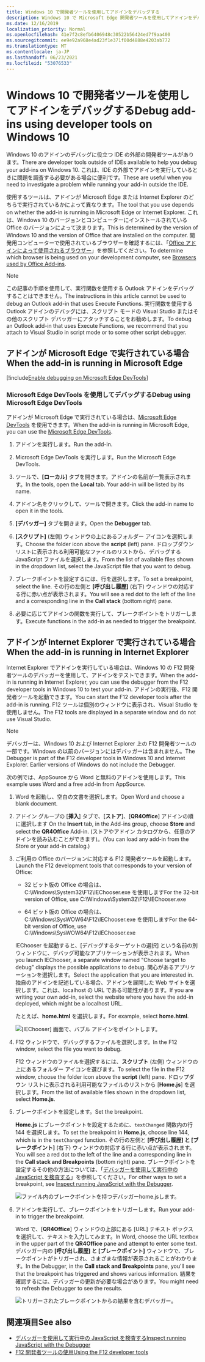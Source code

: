 ```yaml
---
title: Windows 10 で開発者ツールを使用してアドインをデバッグする
description: Windows 10 で Microsoft Edge 開発者ツールを使用してアドインをデバッグする
ms.date: 12/16/2019
localization_priority: Normal
ms.openlocfilehash: 41e7f2c8efb6406948c30522b56424ed7f9aa400
ms.sourcegitcommit: ee9e92a968e4ad23f1e371f00d4888e4203ab772
ms.translationtype: MT
ms.contentlocale: ja-JP
ms.lasthandoff: 06/23/2021
ms.locfileid: "53076533"
---
```

# <a name="debug-add-ins-using-developer-tools-on-windows-10"></a><span data-ttu-id="eba7d-103">Windows 10 で開発者ツールを使用してアドインをデバッグする</span><span class="sxs-lookup"><span data-stu-id="eba7d-103">Debug add-ins using developer tools on Windows 10</span></span>

<span data-ttu-id="eba7d-104">Windows 10 のアドインのデバッグに役立つ IDE の外部の開発者ツールがあります。</span><span class="sxs-lookup"><span data-stu-id="eba7d-104">There are developer tools outside of IDEs available to help you debug your add-ins on Windows 10.</span></span> <span data-ttu-id="eba7d-105">これは、IDE の外部でアドインを実行しているときに問題を調査する必要がある場合に便利です。</span><span class="sxs-lookup"><span data-stu-id="eba7d-105">These are useful when you need to investigate a problem while running your add-in outside the IDE.</span></span>

<span data-ttu-id="eba7d-106">使用するツールは、アドインが Microsoft Edge または Internet Explorer のどちらで実行されているかによって異なります。</span><span class="sxs-lookup"><span data-stu-id="eba7d-106">The tool that you use depends on whether the add-in is running in Microsoft Edge or Internet Explorer.</span></span> <span data-ttu-id="eba7d-107">これは、Windows 10 のバージョンとコンピューターにインストールされている Office のバージョンによって決まります。</span><span class="sxs-lookup"><span data-stu-id="eba7d-107">This is determined by the version of Windows 10 and the version of Office that are installed on the computer.</span></span> <span data-ttu-id="eba7d-108">開発用コンピューターで使用されているブラウザーを確認するには、「[Office アドインによって使用されるブラウザー](../concepts/browsers-used-by-office-web-add-ins.md)」を参照してください。</span><span class="sxs-lookup"><span data-stu-id="eba7d-108">To determine which browser is being used on your development computer, see [Browsers used by Office Add-ins](../concepts/browsers-used-by-office-web-add-ins.md).</span></span>

> [!NOTE]
> <span data-ttu-id="eba7d-109">この記事の手順を使用して、実行関数を使用する Outlook アドインをデバッグすることはできません。</span><span class="sxs-lookup"><span data-stu-id="eba7d-109">The instructions in this article cannot be used to debug an Outlook add-in that uses Execute Functions.</span></span> <span data-ttu-id="eba7d-110">実行関数を使用する Outlook アドインのデバッグには、スクリプト モードの Visual Studio またはその他のスクリプト デバッガーにアタッチすることをお勧めします。</span><span class="sxs-lookup"><span data-stu-id="eba7d-110">To debug an Outlook add-in that uses Execute Functions, we recommend that you attach to Visual Studio in script mode or to some other script debugger.</span></span>

## <a name="when-the-add-in-is-running-in-microsoft-edge"></a><span data-ttu-id="eba7d-111">アドインが Microsoft Edge で実行されている場合</span><span class="sxs-lookup"><span data-stu-id="eba7d-111">When the add-in is running in Microsoft Edge</span></span>

[!include[Enable debugging on Microsoft Edge DevTools](../includes/enable-debugging-on-edge-devtools.md)]

### <a name="debug-using-microsoft-edge-devtools"></a><span data-ttu-id="eba7d-112">Microsoft Edge DevTools を使用してデバッグする</span><span class="sxs-lookup"><span data-stu-id="eba7d-112">Debug using Microsoft Edge DevTools</span></span>

<span data-ttu-id="eba7d-113">アドインが Microsoft Edge で実行されている場合は、[Microsoft Edge DevTools](https://www.microsoft.com/p/microsoft-edge-devtools-preview/9mzbfrmz0mnj?activetab=pivot%3Aoverviewtab) を使用できます。</span><span class="sxs-lookup"><span data-stu-id="eba7d-113">When the add-in is running in Microsoft Edge, you can use the [Microsoft Edge DevTools](https://www.microsoft.com/p/microsoft-edge-devtools-preview/9mzbfrmz0mnj?activetab=pivot%3Aoverviewtab).</span></span>

1. <span data-ttu-id="eba7d-114">アドインを実行します。</span><span class="sxs-lookup"><span data-stu-id="eba7d-114">Run the add-in.</span></span>

2. <span data-ttu-id="eba7d-115">Microsoft Edge DevTools を実行します。</span><span class="sxs-lookup"><span data-stu-id="eba7d-115">Run the Microsoft Edge DevTools.</span></span>

3. <span data-ttu-id="eba7d-116">ツールで、**[ローカル]** タブを開きます。アドインの名前が一覧表示されます。</span><span class="sxs-lookup"><span data-stu-id="eba7d-116">In the tools, open the **Local** tab. Your add-in will be listed by its name.</span></span>

4. <span data-ttu-id="eba7d-117">アドイン名をクリックして、ツールで開きます。</span><span class="sxs-lookup"><span data-stu-id="eba7d-117">Click the add-in name to open it in the tools.</span></span>

5. <span data-ttu-id="eba7d-118">**[デバッガー]** タブを開きます。</span><span class="sxs-lookup"><span data-stu-id="eba7d-118">Open the **Debugger** tab.</span></span> 

6. <span data-ttu-id="eba7d-119">**[スクリプト]** (左側) ウィンドウの上にあるフォルダー アイコンを選択します。</span><span class="sxs-lookup"><span data-stu-id="eba7d-119">Choose the folder icon above the **script** (left) pane.</span></span> <span data-ttu-id="eba7d-120">ドロップダウン リストに表示される利用可能なファイルのリストから、デバッグする JavaScript ファイルを選択します。</span><span class="sxs-lookup"><span data-stu-id="eba7d-120">From the list of available files shown in the dropdown list, select the JavaScript file that you want to debug.</span></span>

7. <span data-ttu-id="eba7d-121">ブレークポイントを設定するには、行を選択します。</span><span class="sxs-lookup"><span data-stu-id="eba7d-121">To set a breakpoint, select the line.</span></span> <span data-ttu-id="eba7d-122">その行の左側と **[呼び出し履歴]** (右下) ウィンドウの対応する行に赤い点が表示されます。</span><span class="sxs-lookup"><span data-stu-id="eba7d-122">You will see a red dot to the left of the line and a corresponding line in the **Call stack** (bottom right) pane.</span></span>

8. <span data-ttu-id="eba7d-123">必要に応じてアドインの関数を実行して、ブレークポイントをトリガーします。</span><span class="sxs-lookup"><span data-stu-id="eba7d-123">Execute functions in the add-in as needed to trigger the breakpoint.</span></span>

## <a name="when-the-add-in-is-running-in-internet-explorer"></a><span data-ttu-id="eba7d-124">アドインが Internet Explorer で実行されている場合</span><span class="sxs-lookup"><span data-stu-id="eba7d-124">When the add-in is running in Internet Explorer</span></span>

<span data-ttu-id="eba7d-125">Internet Explorer でアドインを実行している場合は、Windows 10 の F12 開発者ツールのデバッガーを使用して、アドインをテストできます。</span><span class="sxs-lookup"><span data-stu-id="eba7d-125">When the add-in is running in Internet Explorer, you can use the debugger from the F12 developer tools in Windows 10 to test your add-in.</span></span> <span data-ttu-id="eba7d-126">アドインの実行後、F12 開発者ツールを起動できます。</span><span class="sxs-lookup"><span data-stu-id="eba7d-126">You can start the F12 developer tools after the add-in is running.</span></span> <span data-ttu-id="eba7d-127">F12 ツールは個別のウィンドウに表示され、Visual Studio を使用しません。</span><span class="sxs-lookup"><span data-stu-id="eba7d-127">The F12 tools are displayed in a separate window and do not use Visual Studio.</span></span>

> [!NOTE]
> <span data-ttu-id="eba7d-p107">デバッガーは、Windows 10 および Internet Explorer 上の F12 開発者ツールの一部です。Windows の以前のバージョンにはデバッガーは含まれません。</span><span class="sxs-lookup"><span data-stu-id="eba7d-p107">The Debugger is part of the F12 developer tools in Windows 10 and Internet Explorer. Earlier versions of Windows do not include the Debugger.</span></span> 

<span data-ttu-id="eba7d-130">次の例では、AppSource から Word と無料のアドインを使用します。</span><span class="sxs-lookup"><span data-stu-id="eba7d-130">This example uses Word and a free add-in from AppSource.</span></span>

1. <span data-ttu-id="eba7d-131">Word を起動し、空白の文書を選択します。</span><span class="sxs-lookup"><span data-stu-id="eba7d-131">Open Word and choose a blank document.</span></span> 
    
2. <span data-ttu-id="eba7d-132">アドイン グループの [**挿入**] タブで、[**ストア**]、[**QR4Office**] アドインの順に選択します </span><span class="sxs-lookup"><span data-stu-id="eba7d-132">On the **Insert** tab, in the Add-ins group, choose **Store** and select the **QR4Office** Add-in.</span></span> <span data-ttu-id="eba7d-133">(ストアやアドイン カタログから、任意のアドインを読み込むことができます)。</span><span class="sxs-lookup"><span data-stu-id="eba7d-133">(You can load any add-in from the Store or your add-in catalog.)</span></span>
    
3. <span data-ttu-id="eba7d-134">ご利用の Office のバージョンに対応する F12 開発者ツールを起動します。</span><span class="sxs-lookup"><span data-stu-id="eba7d-134">Launch the F12 development tools that corresponds to your version of Office:</span></span>
    
   - <span data-ttu-id="eba7d-135">32 ビット版の Office の場合は、C:\Windows\System32\F12\IEChooser.exe を使用します</span><span class="sxs-lookup"><span data-stu-id="eba7d-135">For the 32-bit version of Office, use C:\Windows\System32\F12\IEChooser.exe</span></span>
    
   - <span data-ttu-id="eba7d-136">64 ビット版の Office の場合は、C:\Windows\SysWOW64\F12\IEChooser.exe を使用します</span><span class="sxs-lookup"><span data-stu-id="eba7d-136">For the 64-bit version of Office, use C:\Windows\SysWOW64\F12\IEChooser.exe</span></span>
    
   <span data-ttu-id="eba7d-137">IEChooser を起動すると、[デバッグするターゲットの選択] という名前の別ウィンドウに、デバッグ可能なアプリケーションが表示されます。</span><span class="sxs-lookup"><span data-stu-id="eba7d-137">When you launch IEChooser, a separate window named "Choose target to debug" displays the possible applications to debug.</span></span> <span data-ttu-id="eba7d-138">関心があるアプリケーションを選択します。</span><span class="sxs-lookup"><span data-stu-id="eba7d-138">Select the application that you are interested in.</span></span> <span data-ttu-id="eba7d-139">独自のアドインを記述している場合、アドインを展開した Web サイトを選択します。これは、localhost の URL である可能性があります。</span><span class="sxs-lookup"><span data-stu-id="eba7d-139">If you are writing your own add-in, select the website where you have the add-in deployed, which might be a localhost URL.</span></span> 
    
   <span data-ttu-id="eba7d-140">たとえば、**home.html** を選択します。</span><span class="sxs-lookup"><span data-stu-id="eba7d-140">For example, select **home.html**.</span></span> 
    
   ![[IEChooser] 画面で、バブル アドインをポイントします。](../images/choose-target-to-debug.png)

4. <span data-ttu-id="eba7d-142">F12 ウィンドウで、デバッグするファイルを選択します。</span><span class="sxs-lookup"><span data-stu-id="eba7d-142">In the F12 window, select the file you want to debug.</span></span>
    
   <span data-ttu-id="eba7d-143">F12 ウィンドウのファイルを選択するには、**スクリプト** (左側) ウィンドウの上にあるフォルダー アイコンを選びます。</span><span class="sxs-lookup"><span data-stu-id="eba7d-143">To select the file in the F12 window, choose the folder icon above the **script** (left) pane.</span></span> <span data-ttu-id="eba7d-144">ドロップダウン リストに表示される利用可能なファイルのリストから [**Home.js**] を選択します。</span><span class="sxs-lookup"><span data-stu-id="eba7d-144">From the list of available files shown in the dropdown list, select **Home.js**.</span></span>
    
5. <span data-ttu-id="eba7d-145">ブレークポイントを設定します。</span><span class="sxs-lookup"><span data-stu-id="eba7d-145">Set the breakpoint.</span></span>
    
   <span data-ttu-id="eba7d-146">**Home.js** にブレークポイントを設定するために、`textChanged` 関数内の行 144 を選択します。</span><span class="sxs-lookup"><span data-stu-id="eba7d-146">To set the breakpoint in **Home.js**, choose line 144, which is in the  `textChanged` function.</span></span> <span data-ttu-id="eba7d-147">その行の左側と **[呼び出し履歴] と [ブレークポイント]** (右下) ウィンドウの対応する行に赤い点が表示されます。</span><span class="sxs-lookup"><span data-stu-id="eba7d-147">You will see a red dot to the left of the line and a corresponding line in the **Call stack and Breakpoints** (bottom right) pane.</span></span> <span data-ttu-id="eba7d-148">ブレークポイントを設定するその他の方法については、「[デバッガーを使用して実行中の JavaScript を検査する](/previous-versions/windows/internet-explorer/ie-developer/samples/dn255007(v=vs.85))」を参照してください。</span><span class="sxs-lookup"><span data-stu-id="eba7d-148">For other ways to set a breakpoint, see [Inspect running JavaScript with the Debugger](/previous-versions/windows/internet-explorer/ie-developer/samples/dn255007(v=vs.85)).</span></span> 
    
   ![ファイル内のブレークポイントを持つデバッガーhome.jsします。](../images/debugger-home-js-02.png)

6. <span data-ttu-id="eba7d-150">アドインを実行して、ブレークポイントをトリガーします。</span><span class="sxs-lookup"><span data-stu-id="eba7d-150">Run your add-in to trigger the breakpoint.</span></span>
    
   <span data-ttu-id="eba7d-151">Word で、[**QR4Office**] ウィンドウの上部にある [URL] テキスト ボックスを選択して、テキストを入力してみます。</span><span class="sxs-lookup"><span data-stu-id="eba7d-151">In Word, choose the URL textbox in the upper part of the **QR4Office** pane and attempt to enter some text.</span></span> <span data-ttu-id="eba7d-152">デバッガー内の **[呼び出し履歴] と [ブレークポイント]** ウィンドウで、ブレークポイントがトリガーされ、さまざまな情報が表示されることがわかります。</span><span class="sxs-lookup"><span data-stu-id="eba7d-152">In the Debugger, in the **Call stack and Breakpoints** pane, you'll see that the breakpoint has triggered and shows various information.</span></span> <span data-ttu-id="eba7d-153">結果を確認するには、デバッガーの更新が必要な場合があります。</span><span class="sxs-lookup"><span data-stu-id="eba7d-153">You might need to refresh the Debugger to see the results.</span></span>
    
   ![トリガーされたブレークポイントからの結果を含むデバッガー。](../images/debugger-home-js-01.png)


## <a name="see-also"></a><span data-ttu-id="eba7d-155">関連項目</span><span class="sxs-lookup"><span data-stu-id="eba7d-155">See also</span></span>

- <span data-ttu-id="eba7d-156">[デバッガーを使用して実行中の JavaScript を検査する](/previous-versions/windows/internet-explorer/ie-developer/samples/dn255007(v=vs.85))</span><span class="sxs-lookup"><span data-stu-id="eba7d-156">[Inspect running JavaScript with the Debugger](/previous-versions/windows/internet-explorer/ie-developer/samples/dn255007(v=vs.85))</span></span>
- <span data-ttu-id="eba7d-157">[F12 開発者ツールの使用](/previous-versions/windows/internet-explorer/ie-developer/samples/bg182326(v=vs.85))</span><span class="sxs-lookup"><span data-stu-id="eba7d-157">[Using the F12 developer tools](/previous-versions/windows/internet-explorer/ie-developer/samples/bg182326(v=vs.85))</span></span>

